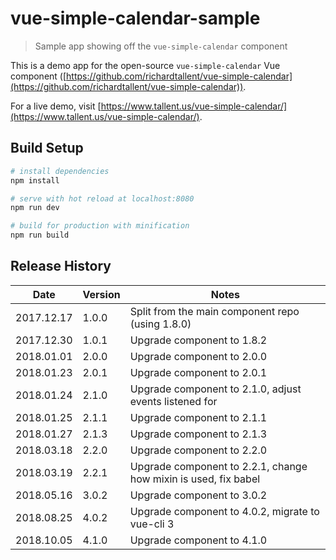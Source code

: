# vue-simple-calendar-sample

> Sample app showing off the `vue-simple-calendar` component

This is a demo app for the open-source `vue-simple-calendar` Vue component ([https://github.com/richardtallent/vue-simple-calendar](https://github.com/richardtallent/vue-simple-calendar)).

For a live demo, visit [https://www.tallent.us/vue-simple-calendar/](https://www.tallent.us/vue-simple-calendar/).

## Build Setup

```bash
# install dependencies
npm install

# serve with hot reload at localhost:8080
npm run dev

# build for production with minification
npm run build
```

## Release History

| Date       | Version | Notes                                                           |
| ---------- | ------- | --------------------------------------------------------------- |
| 2017.12.17 | 1.0.0   | Split from the main component repo (using 1.8.0)                |
| 2017.12.30 | 1.0.1   | Upgrade component to 1.8.2                                      |
| 2018.01.01 | 2.0.0   | Upgrade component to 2.0.0                                      |
| 2018.01.23 | 2.0.1   | Upgrade component to 2.0.1                                      |
| 2018.01.24 | 2.1.0   | Upgrade component to 2.1.0, adjust events listened for          |
| 2018.01.25 | 2.1.1   | Upgrade component to 2.1.1                                      |
| 2018.01.27 | 2.1.3   | Upgrade component to 2.1.3                                      |
| 2018.03.18 | 2.2.0   | Upgrade component to 2.2.0                                      |
| 2018.03.19 | 2.2.1   | Upgrade component to 2.2.1, change how mixin is used, fix babel |
| 2018.05.16 | 3.0.2   | Upgrade component to 3.0.2                                      |
| 2018.08.25 | 4.0.2   | Upgrade component to 4.0.2, migrate to vue-cli 3                |
| 2018.10.05 | 4.1.0   | Upgrade component to 4.1.0						                 |
